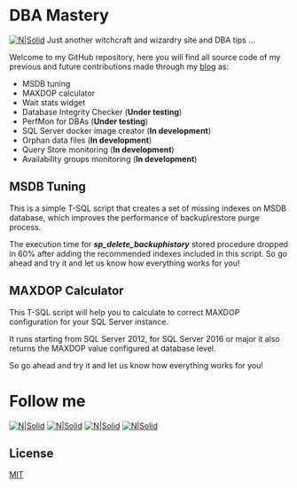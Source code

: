 # DBA Mastery

[![N|Solid](http://dbamastery.com/wp-content/uploads/2018/08/database-2.png)](http://dbamastery.com/)
Just another witchcraft and wizardry site and DBA tips …

Welcome to my GitHub repository, here you will find all source code of my previous and future contributions made through my [blog] as:

- MSDB tuning  
- MAXDOP calculator
- Wait stats widget
- Database Integrity Checker (**Under testing**)
- PerfMon for DBAs (**Under testing**)
- SQL Server docker image creator (**In development**)
- Orphan data files (**In development**)
- Query Store monitoring (**In development**)
- Availability groups monitoring (**In development**)

## MSDB Tuning
This is a simple T-SQL script that creates a set of missing indexes on MSDB database, which improves the performance of backup\restore purge process.

The execution time for **_sp_delete_backuphistory_** stored procedure dropped in 60% after adding the recommended indexes included in this script. So go ahead and try it and let us know how everything works for you!

## MAXDOP Calculator
This T-SQL script will help you to calculate to correct MAXDOP configuration for your SQL Server instance.

It runs starting from SQL Server 2012, for SQL Server 2016 or major it also returns the MAXDOP value configured at database level.

So go ahead and try it and let us know how everything works for you!

# Follow me
[![N|Solid](http://dbamastery.com/wp-content/uploads/2018/08/if_twitter_circle_color_107170.png)](https://twitter.com/dbamastery) [![N|Solid](http://dbamastery.com/wp-content/uploads/2018/08/if_github_circle_black_107161.png)](https://github.com/dbamaster) [![N|Solid](http://dbamastery.com/wp-content/uploads/2018/08/if_linkedin_circle_color_107178.png)](https://www.linkedin.com/in/croblesdba/) [![N|Solid](http://dbamastery.com/wp-content/uploads/2018/08/if_browser_1055104.png)](http://dbamastery.com/)

## License
[MIT](/LICENSE.md)

[blog]: <http://dbamastery.com/>
